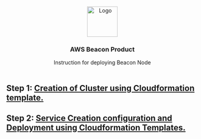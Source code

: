 

<br />
<p align="center">
  <a href="https://www.launchnodes.com/">
    <img src="https://logo-public.s3.us-east-2.amazonaws.com/app+icon.png" alt="Logo" width="80" height="80">
  </a>

  <h3 align="center">AWS Beacon Product</h3>

  <p align="center">
    Instruction for deploying Beacon Node
    <br />
   <br />
    
  </p>
</p>

## Step 1: [Creation of Cluster using Cloudformation template.](https://github.com)

## Step 2: [Service Creation configuration and Deployment using Cloudformation Templates.](https://github.com)
